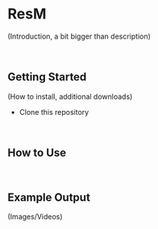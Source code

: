# ResM
(Introduction, a bit bigger than description)

<br>

## Getting Started
(How to install, additional downloads)
* Clone this repository

<br>

## How to Use


<br>

## Example Output
(Images/Videos)
